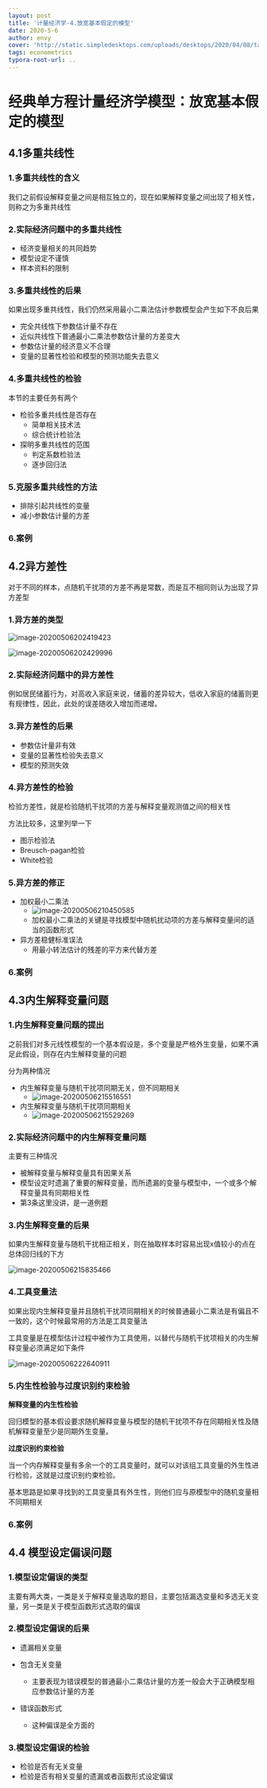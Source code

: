 ```yaml
---
layout: post
title: '计量经济学-4.放宽基本假定的模型'
date: 2020-5-6
author: envy
cover: 'http://static.simpledesktops.com/uploads/desktops/2020/04/08/tardis.png'
tags: econometrics
typora-root-url: ..
---
```


# 经典单方程计量经济学模型：放宽基本假定的模型

## 4.1多重共线性

### 1.多重共线性的含义

我们之前假设解释变量之间是相互独立的，现在如果解释变量之间出现了相关性，则称之为多重共线性

### 2.实际经济问题中的多重共线性

- 经济变量相关的共同趋势
- 模型设定不谨慎
- 样本资料的限制



### 3.多重共线性的后果

如果出现多重共线性，我们仍然采用最小二乘法估计参数模型会产生如下不良后果

- 完全共线性下参数估计量不存在
- 近似共线性下普通最小二乘法参数估计量的方差变大
- 参数估计量的经济意义不合理
- 变量的显著性检验和模型的预测功能失去意义

### 4.多重共线性的检验

本节的主要任务有两个

- 检验多重共线性是否存在
  - 简单相关技术法
  - 综合统计检验法
- 探明多重共线性的范围
  - 判定系数检验法
  - 逐步回归法

### 5.克服多重共线性的方法

- 排除引起共线性的变量
- 减小参数估计量的方差

### 6.案例

## 4.2异方差性
对于不同的样本，点随机干扰项的方差不再是常数，而是互不相同则认为出现了异方差型

### 1.异方差的类型 

![image-20200506202419423](/img/2020-5-6-计量经济学第四章/image-20200506202419423.png)

![image-20200506202429996](/img/2020-5-6-计量经济学第四章/image-20200506202429996.png)

### 2.实际经济问题中的异方差性

例如居民储蓄行为，对高收入家庭来说，储蓄的差异较大，低收入家庭的储蓄则更有规律性，因此，此处的误差随收入增加而递增。

### 3.异方差性的后果

- 参数估计量非有效
- 变量的显著性检验失去意义
- 模型的预测失效

### 4.异方差性的检验

检验方差性，就是检验随机干扰项的方差与解释变量观测值之间的相关性

方法比较多，这里列举一下

- 图示检验法
- Breusch-pagan检验
- White检验



### 5.异方差的修正

- 加权最小二乘法
  - ![image-20200506210450585](/img/2020-5-6-计量经济学第四章/image-20200506210450585.png)
  - 加权最小二乘法的关键是寻找模型中随机扰动项的方差与解释变量间的适当的函数形式
- 异方差稳健标准误法
  - 用最小转法估计的残差的平方来代替方差



### 6.案例



## 4.3内生解释变量问题

### 1.内生解释变量问题的提出

之前我们对多元线性模型的一个基本假设是，多个变量是严格外生变量，如果不满足此假设，则存在内生解释变量的问题

分为两种情况

- 内生解释变量与随机干扰项同期无关，但不同期相关
  - ![image-20200506215516551](/img/2020-5-6-计量经济学第四章/image-20200506215516551.png)
- 内生解释变量与随机干扰项同期相关
  - ![image-20200506215529269](/img/2020-5-6-计量经济学第四章/image-20200506215529269.png)

### 2.实际经济问题中的内生解释变量问题

主要有三种情况

- 被解释变量与解释变量具有因果关系
- 模型设定时遗漏了重要的解释变量，而所遗漏的变量与模型中，一个或多个解释变量具有同期相关性
- 第3条这里没讲，是一道例题

### 3.内生解释变量的后果

如果内生解释变量与随机干扰相正相关，则在抽取样本时容易出现x值较小的点在总体回归线的下方

![image-20200506215835466](/img/2020-5-6-计量经济学第四章/image-20200506215835466.png)

### 4.工具变量法

如果出现内生解释变量并且随机干扰项同期相关的时候普通最小二乘法是有偏且不一致的，这个时候最常用的方法是工具变量法

工具变量是在模型估计过程中被作为工具使用，以替代与随机干扰项相关的内生解释变量必须满足如下条件

![image-20200506222640911](/img/2020-5-6-计量经济学第四章/image-20200506222640911.png)

### 5.内生性检验与过度识别约束检验

**解释变量的内生性检验**

回归模型的基本假设要求随机解释变量与模型的随机干扰项不存在同期相关性及随机解释变量至少是同期外生变量。

**过度识别约束检验**

当一个内存解释变量有多余一个的工具变量时，就可以对该组工具变量的外生性进行检验，这就是过度识别约束检验。

基本思路是如果寻找到的工具变量具有外生性，则他们应与原模型中的随机变量相不同期相关

### 6.案例



## 4.4 模型设定偏误问题

### 1.模型设定偏误的类型

主要有两大类，一类是关于解释变量选取的题目，主要包括漏选变量和多选无关变量，另一类是关于模型函数形式选取的偏误



### 2.模型设定偏误的后果

- 遗漏相关变量
- 包含无关变量
  - 主要表现为错误模型的普通最小二乘估计量的方差一般会大于正确模型相应参数估计量的方差

- 错误函数形式
  - 这种偏误是全方面的



### 3.模型设定偏误的检验

- 检验是否有无关变量
- 检验是否有相关变量的遗漏或者函数形式设定偏误

